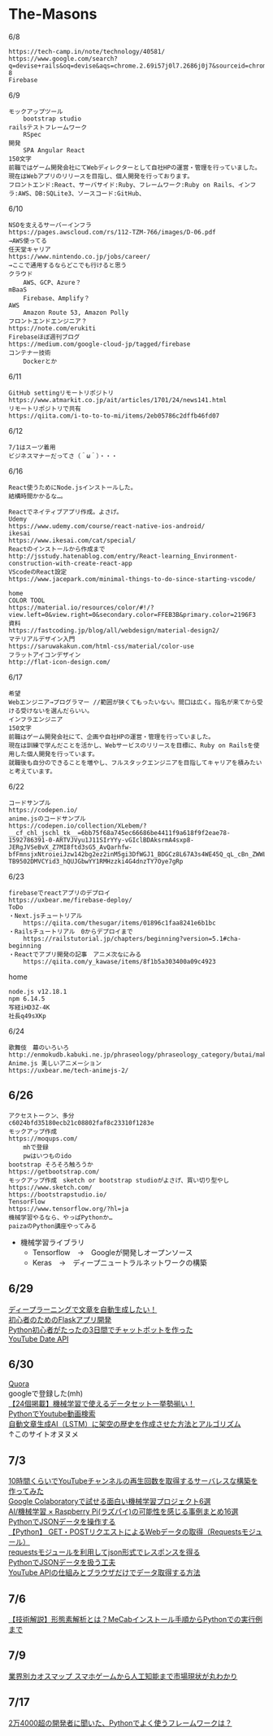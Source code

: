 # The-Masons
6/8

    https://tech-camp.in/note/technology/40581/
    https://www.google.com/search?q=devise+rails&oq=devise&aqs=chrome.2.69i57j0l7.2686j0j7&sourceid=chrome&ie=UTF-8
    Firebase

6/9

    モックアップツール
        bootstrap studio
    railsテストフレームワーク
        RSpec
    開発
        SPA Angular React
    150文字
    前職ではゲーム開発会社にてWebディレクターとして自社HPの運営・管理を行っていました。現在はWebアプリのリリースを目指し、個人開発を行っております。
    フロントエンド:React、サーバサイド:Ruby、フレームワーク:Ruby on Rails、インフラ:AWS、DB:SQLite3、ソースコード:GitHub、

6/10

    NSOを支えるサーバーインフラ
    https://pages.awscloud.com/rs/112-TZM-766/images/D-06.pdf
    →AWS使ってる
    任天堂キャリア
    https://www.nintendo.co.jp/jobs/career/
    →ここで通用するならどこでも行けると思う
    クラウド
        AWS、GCP、Azure？
    mBaaS
        Firebase、Amplify？
    AWS
        Amazon Route 53, Amazon Polly
    フロントエンドエンジニア？
    https://note.com/erukiti
    Firebaseほぼ週刊ブログ
    https://medium.com/google-cloud-jp/tagged/firebase
    コンテナー技術
        Dockerとか

6/11

    GitHub settingリモートリポジトリ
    https://www.atmarkit.co.jp/ait/articles/1701/24/news141.html
    リモートリポジトリで共有
    https://qiita.com/i-to-to-to-mi/items/2eb05786c2dffb46fd07

6/12

    7/1はスーツ着用
    ビジネスマナーだってさ（＾ω＾）・・・

6/16

    React使うためにNode.jsインストールした。
    結構時間かかるな…。

    Reactでネイティブアプリ作成。よさげ。
    Udemy
    https://www.udemy.com/course/react-native-ios-android/
    ikesai
    https://www.ikesai.com/cat/special/
    Reactのインストールから作成まで
    http://jsstudy.hatenablog.com/entry/React-learning_Environment-construction-with-create-react-app
    VScodeのReact設定
    https://www.jacepark.com/minimal-things-to-do-since-starting-vscode/
    
    home
    COLOR TOOL
    https://material.io/resources/color/#!/?view.left=0&view.right=0&secondary.color=FFEB3B&primary.color=2196F3
    資料
    https://fastcoding.jp/blog/all/webdesign/material-design2/
    マテリアルデザイン入門
    https://saruwakakun.com/html-css/material/color-use
    フラットアイコンデザイン
    http://flat-icon-design.com/

6/17

    希望
    Webエンジニア→プログラマー //範囲が狭くてもったいない。間口は広く。指名が来てから受ける受けないを選んだらいい。
    インフラエンジニア
    150文字
    前職はゲーム開発会社にて、企画や自社HPの運営・管理を行っていました。
    現在は訓練で学んだことを活かし、Webサービスのリリースを目標に、Ruby on Railsを使用した個人開発を行っています。
    就職後も自分のできることを増やし、フルスタックエンジニアを目指してキャリアを積みたいと考えています。

6/22

    コードサンプル
    https://codepen.io/
    anime.jsのコードサンプル
    https://codepen.io/collection/XLebem/?__cf_chl_jschl_tk__=6bb75f68a745ec66686be4411f9a618f9f2eae78-1592786391-0-ARTVJVyu1J11SIrYYy-vGIclBDAksrmA4sxp8-JERgJVSeBvX_Z7MI8ftd3sG5_AvQarhfw-bfFmnsjxNtroieiJzw142bg2ez2inM5gi3DfWGJ1_BDGCz8L67A3s4WE45Q_qL_cBn_ZWWLf_pkcmqzfI1VqxjgdZARR60YqVQD5ngkiUK7PSqdUDxTFRCm_aKvncatW7CgPgQ0_JwenRXMiKP0s4XBkDXwZfDSYhJ8ioJ9etb1IlpzXErKxxjmmH3To23UzLDfJOn05ubbNvWrnq3wDqm38a0vxCXYIvVhhWoCC2pyK3ZA9tvE-TB9502DMVCYid3_hQUJGbwYY1RMHzzki4G4dnzTY7Oye7gRp

6/23

    firebaseでreactアプリのデプロイ
    https://uxbear.me/firebase-deploy/
    ToDo
    ・Next.jsチュートリアル
        https://qiita.com/thesugar/items/01896c1faa8241e6b1bc
    ・Railsチュートリアル　0からデプロイまで
        https://railstutorial.jp/chapters/beginning?version=5.1#cha-beginning
    ・Reactでアプリ開発の記事　アニメ次なにみる
        https://qiita.com/y_kawase/items/8f1b5a303400a09c4923

home

    node.js v12.18.1
    npm 6.14.5
    写経iHD3Z-4K
    社長q49sXKp

6/24

    歌舞伎　幕のいろいろ
    http://enmokudb.kabuki.ne.jp/phraseology/phraseology_category/butai/maku
    Anime.js 美しいアニメーション
    https://uxbear.me/tech-animejs-2/

## 6/26

    アクセストークン、多分
    c6024bfd35180ecb21c08802faf8c23310f1283e
    モックアップ作成
    https://moqups.com/
        mhで登録
        pwはいつものido
    bootstrap そろそろ触ろうか
    https://getbootstrap.com/
    モックアップ作成　sketch or bootstrap studioがよさげ、買い切り型やし
    https://www.sketch.com/
    https://bootstrapstudio.io/
    TensorFlow
    https://www.tensorflow.org/?hl=ja
    機械学習やるなら、やっぱPythonか…
    paizaのPython講座やってみる
- 機械学習ライブラリ
    - Tensorflow　→　Googleが開発しオープンソース
    - Keras　→　ディープニュートラルネットワークの構築
    
## 6/29
[ディープラーニングで文章を自動生成したい！](https://blog.aidemy.net/entry/2018/10/05/195404)  
[初心者のためのFlaskアプリ開発](https://yukituna.com/1146/)  
[Python初心者がたったの3日間でチャットボットを作った](https://yukituna.com/1202/)  
[YouTube Date API](https://developers.google.com/youtube/v3/getting-started?hl=ja)  

## 6/30
[Quora](https://jp.quora.com/)  
googleで登録した(mh)  
[【24個掲載】機械学習で使えるデータセット一挙勢揃い！](https://www.codexa.net/ml-dataset-list/)  
[PythonでYoutube動画検索](https://ossyaritoori.hatenablog.com/entry/2018/01/22/Python%E3%81%A7Youtube%E5%8B%95%E7%94%BB%E6%A4%9C%E7%B4%A2)  
[自動文章生成AI（LSTM）に架空の歴史を作成させた方法とアルゴリズム](https://spjai.com/ai-history/)  
↑このサイトオヌヌメ  

## 7/3
[10時間くらいでYouTubeチャンネルの再生回数を取得するサーバレスな構築を作ってみた](https://dev.classmethod.jp/articles/lambda_youtube_views/)  
[Google Colaboratoryで試せる面白い機械学習プロジェクト6選](https://tkrel.com/10041)  
[AI/機械学習 × Raspberry Pi(ラズパイ)の可能性を感じる事例まとめ16選](https://tkrel.com/9061)  
[PythonでJSONデータを操作する](https://www.codeflow.site/ja/article/python-json)  
[【Python】 GET・POSTリクエストによるWebデータの取得（Requestsモジュール）](https://hibiki-press.tech/python/requests_module/1882)  
[requestsモジュールを利用してjson形式でレスポンスを得る](https://toricor.hatenablog.com/entry/2016/01/16/160406)  
[PythonでJSONデータを扱う工夫](https://www.techscore.com/blog/2019/12/16/better-way-handling-json-data-in-python/)  
[YouTube APIの仕組みとブラウザだけでデータ取得する方法](https://diy-programming.site/tools/movie-matome-site-3/)  

## 7/6
[【技術解説】形態素解析とは？MeCabインストール手順からPythonでの実行例まで](https://mieruca-ai.com/ai/morphological_analysis_mecab/)  

## 7/9
[業界別カオスマップ スマホゲームから人工知能まで市場現状が丸わかり](https://jp.techcrunch.com/special/industry-chaos-map/?tc_side_bnr)  

## 7/17
[2万4000超の開発者に聞いた、Pythonでよく使うフレームワークは？](https://news.mynavi.jp/article/20200507-1031823/?utm_source=logly_under-article-pc)  